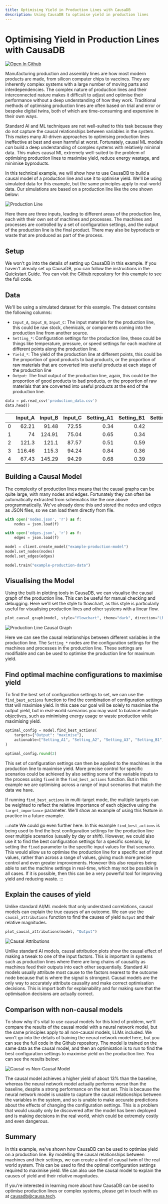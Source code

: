 ```yaml
---
title: Optimising Yield in Production Lines with CausaDB
description: Using CausaDB to optimise yield in production lines
---
```


# Optimising Yield in Production Lines with CausaDB

<!-- Github badge linking to ipynb -->
[![Open In Github](https://img.shields.io/badge/Open%20in-Github-lightgrey?logo=github)](https://github.com/causalabs/causadb-examples/blob/main/python/production_line/main.ipynb)

Manufacturing production and assembly lines are how most modern products are made, from silicon computer chips to vaccines. They are inherently complex systems with a large number of moving parts and interdependencies. The complex nature of production lines and their interconnected nature makes it difficult to adjust and optimise their performance without a deep understanding of how they work. Traditional methods of optimising production lines are often based on trial and error or bespoke digital twins, both of which are time-consuming and expensive in their own ways.

Standard AI and ML techniques are not well-suited to this task because they do not capture the causal relationships between variables in the system. This makes many AI-driven approaches to optimising production lines ineffective at best and even harmful at worst. Fortunately, causal ML models *can* build a deep understanding of complex systems with relatively minimal data. This makes causal ML extremely well-suited to the problem of optimising production lines to maximise yield, reduce energy wastage, and minimise byproducts. 

In this technical example, we will show how to use CausaDB to build a causal model of a production line and use it to optimise yield. We'll be using simulated data for this example, but the same principles apply to real-world data. Our simulations are based on a production line like the one shown below:

![Production Line](production_lines_optimisation_files/assembly_line_diagram.png)

Here there are three inputs, leading to different areas of the production line, each with their own set of machines and processes. The machines and processes are controlled by a set of configuration settings, and the output of the production line is the final product. There may also be byproducts or waste that are produced as part of the process.

## Setup

We won't go into the details of setting up CausaDB in this example. If you haven't already set up CausaDB, you can follow the instructions in the [Quickstart Guide](../causadb_quickstart). You can visit the [Github repository](https://github.com/causalabs/causadb-examples/blob/main/python/production_line/main.ipynb) for this example to see the full code.

## Data

We'll be using a simulated dataset for this example. The dataset contains the following columns:

* `Input_A`, `Input_B`, `Input_C`: The input materials for the production line, this could be raw stock, chemicals, or components coming into the production line from another source.
* `Setting_*`: Configuration settings for the production line, these could be things like temperature, pressure, or speed settings for each machine at different points along the production line.
* `Yield_*`: The yield of the production line at different points, this could be the proportion of good products to bad products, or the proportion of raw materials that are converted into useful products at each stage of the production line
* `Output`: The final output of the production line, again, this could be the proportion of good products to bad products, or the proportion of raw materials that are converted into useful products at the end of the production line.

```python
data = pd.read_csv('production_data.csv')
data.head()
```

|    |   Input_A |   Input_B |   Input_C |   Setting_A1 |   Setting_B1 |   Setting_B2 |   Setting_C1 |   Setting_C2 |   Yield_A1 | Setting_A2 |Yield_B1 |   Setting_B3 |   Yield_A2 |   Setting_A3 |   Yield_B2 |   Yield_C1 |   Yield_A3 |   Yield_B3 |   Yield_C2 |   Output |
|---:|----------:|----------:|----------:|------------:|------------:|------------:|------------:|------------:|-----------:|------------:|-----------:|------------:|-----------:|------------:|-----------:|-----------:|-----------:|-----------:|-----------:|---------:|
|  0 |     62.21 |     91.48 |     72.55 |        0.34 |        0.42 |        0.39 |        0.52 |        0.87 |       0.64 |        0.54 |       0.52 |        0.51 |       0.62 |        0.62 |       0.53 |       0.38 |       0.6  |       0.63 |       0.68 |     0.88 |
|  1 |     74    |    124.91 |     75.04 |        0.65 |        0.34 |        0.35 |        0.27 |        0.63 |       0.54 |        0.74 |       0.47 |        0.54 |       0.73 |        0.69 |       0.45 |       0.2  |       0.75 |       0.57 |       0.41 |     0.85 |
|  2 |    121.3  |    121.1  |     87.57 |        0.51 |        0.59 |        0.62 |        0.32 |        0.44 |       0.69 |        0.49 |       0.6  |        0.64 |       0.59 |        0.69 |       0.77 |       0.38 |       0.65 |       0.78 |       0.35 |     0.85 |
|  3 |    116.46 |    115.3  |     94.24 |        0.84 |        0.36 |        0.7  |        0.36 |        0.66 |       0.56 |        0.76 |       0.5  |        0.85 |       0.7  |        0.77 |       0.68 |       0.35 |       0.8  |       0.88 |       0.46 |     0.95 |
|  4 |     67.43 |    145.29 |     94.29 |        0.68 |        0.39 |        0.59 |        0.49 |        0.7  |       0.44 |        0.81 |       0.53 |        0.67 |       0.65 |        0.94 |       0.63 |       0.49 |       0.82 |       0.84 |       0.66 |     0.99 |

## Building a Causal Model

The complexity of production lines means that the causal graphs can be quite large, with many nodes and edges. Fortunately they can often be automatically extracted from schematics like the one above programmatically. We've already done this and stored the nodes and edges as JSON files, so we can load them directly from file.

```python
with open('nodes.json', 'r') as f:
    nodes = json.load(f)

with open('edges.json', 'r') as f:
    edges = json.load(f)

model = client.create_model("example-production-model")
model.set_nodes(nodes)
model.set_edges(edges)

model.train("example-production-data")
```

## Visualising the Model

Using the built-in plotting tools in CausaDB, we can visualise the causal graph of the production line. This can be useful for manual checking and debugging. Here we'll set the style to flowchart, as this style is particularly useful for visualising production lines and other systems with a linear flow.

```python
plot_causal_graph(model, style="flowchart", theme="dark", direction="LR")
```

![Production Line Causal Graph](production_lines_optimisation_files/causal_diagram.png)

Here we can see the causal relationships between different variables in the production line. The `Setting_*` nodes are the configuration settings for the machines and processes in the production line. These settings are modifiable and can be used to optimise the production line for maximum yield.

## Find optimal machine configurations to maximise yield

To find the best set of configuration settings to set, we can use the `find_best_actions` function to find the combination of configuration settings that will maximise yield. In this case our goal will be solely to maximise the output yield, but in real-world scenarios you may want to balance multiple objectives, such as minimising energy usage or waste production while maximising yield.

```python
optimal_config = model.find_best_actions(
    targets={"Output": "maximise"},
    actionable=["Setting_A1", "Setting_A2", "Setting_A3", "Setting_B1", "Setting_B2", "Setting_B3", "Setting_C1", "Setting_C2"],
)

optimal_config.round(2)
```

This set of configuration settings can then be applied to the machines in the production line to maximise yield. More precise control for specific scenarios could be achieved by also setting some of the variable inputs to the process using `fixed` in the `find_best_actions` function. But in this example we are optimising across a range of input scenarios that match the data we have.

If running `find_best_actions` in multi-target mode, the multiple targets can be weighted to reflect the relative importance of each objective using the `target_importance` parameter. We'll show an example of using this feature in practice in a future example.

:::note
We could go even further here. In this example `find_best_actions` is being used to find the best configuration settings for the production line over multiple scenarios (usually by day or shift). However, we could also use it to find the best configuration settings for a specific scenario, by setting the `fixed` parameter to the specific input values for that scenario. This would allow us to optimise the production line for a specific set of input values, rather than across a range of values, giving much more precise control and even greater improvements. However this also requires being able to set the machine settings in real-time, which may not be possible in all cases. If it is possible, then this can be a very powerful tool for improving yield and reducing waste.
:::

## Explain the causes of yield

Unlike standard AI/ML models that only understand correlations, causal models can explain the true causes of an outcome. We can use the `causal_attributions` function to find the causes of yield `Output` and their relative magnitudes.

```python
plot_causal_attributions(model, "Output")
```

![Causal Attributions](production_lines_optimisation_files/causal_attributions.png)

Unlike standard AI models, causal attribution plots show the causal effect of making a tweak to one of the input factors. This is important in systems such as production lines where there are long chains of causality as machines feed their outputs into each other sequentially. Standard AI models usually attribute most cause to the factors nearest to the outcome node because that is where the signal is strongest. Causal models are the only way to accurately attribute causality and make correct optimisation decisions. This is import both for explainability and for making sure that the optimisation decisions are actually correct.

## Comparison with non-causal models

To show why it's vital to use causal models for this kind of problem, we'll compare the results of the causal model with a neural network model, but the same principles apply to all non-causal models, LLMs included. We won't go into the details of training the neural network model here, but you can see the full code in the Github repository. The model is trained on the same data as the causal model, and then an optimisation is to run to find the best configuration settings to maximise yield on the production line. You can see the results below:

![Causal vs Non-Causal Model](production_lines_optimisation_files/yield_comparison.png)

The causal model achieves a higher yield of about 13% than the baseline, whereas the neural network model actually performs worse than the baseline, despite a strong performance on the test set. This is because the neural network model is unable to capture the causal relationships between the variables in the system, and so is unable to make accurate predictions about the effects of changing the configuration settings. This is a problem that would usually only be discovered after the model has been deployed and is making decisions in the real world, which could be extremely costly and even dangerous.

## Summary

In this example, we've shown how CausaDB can be used to optimise yield on a production line. By modelling the causal relationships between machines and their settings, we can create a kind of causal twin of the real world system. This can be used to find the optimal configuration settings required to maximise yield. We can also use the causal model to explain the causes of yield and their relative magnitudes.

If you're interested in learning more about how CausaDB can be used to optimise production lines or complex systems, please get in touch with us at [causadb@causa.tech](mailto:causadb@causa.tech).